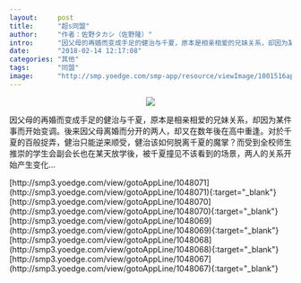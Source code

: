 ```yaml
---
layout:     post
title:      "超s同盟"
author:     "作者：佐野タカシ（佐野隆）"
intro:      "因父母的再婚而变成手足的健治与千夏，原本是相亲相爱的兄妹关系，却因为某件事而开始变调。後来因父母离婚而分开的两人，却又在数年後在高中重逢。对於千夏的百般捉弄，健治只能逆来顺受，健治该如何脱离千夏的魔掌？而受到全校师生推崇的学生会副会长也在某天放学後，被千夏撞见不该看到的场景，两人的关系开始产生变化…"
date:       "2018-02-14 12:17:08"
categories: "其他"
tags:       "同盟"
image:      "http://smp.yoedge.com/smp-app/resource/viewImage/1001516appline.png"
---
```

<div style="text-align: center">
<p><img src="http://smp.yoedge.com/smp-app/resource/viewImage/1001516appline.png"/></p>
</div>
<p class="post-meta">
<span>因父母的再婚而变成手足的健治与千夏，原本是相亲相爱的兄妹关系，却因为某件事而开始变调。後来因父母离婚而分开的两人，却又在数年後在高中重逢。对於千夏的百般捉弄，健治只能逆来顺受，健治该如何脱离千夏的魔掌？而受到全校师生推崇的学生会副会长也在某天放学後，被千夏撞见不该看到的场景，两人的关系开始产生变化…</span>
</p>
[http://smp3.yoedge.com/view/gotoAppLine/1048071](http://smp3.yoedge.com/view/gotoAppLine/1048071){:target="_blank"}
[http://smp3.yoedge.com/view/gotoAppLine/1048070](http://smp3.yoedge.com/view/gotoAppLine/1048070){:target="_blank"}
[http://smp3.yoedge.com/view/gotoAppLine/1048069](http://smp3.yoedge.com/view/gotoAppLine/1048069){:target="_blank"}
[http://smp3.yoedge.com/view/gotoAppLine/1048068](http://smp3.yoedge.com/view/gotoAppLine/1048068){:target="_blank"}
[http://smp3.yoedge.com/view/gotoAppLine/1048067](http://smp3.yoedge.com/view/gotoAppLine/1048067){:target="_blank"}


